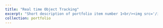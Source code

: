 ```yaml
---
title: "Real time Object Tracking"
excerpt: "Short description of portfolio item number 1<br/><img src='/images/real_time_object_tracking.png'>"
collection: portfolio
---
```




